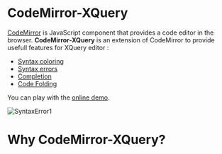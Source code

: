 CodeMirror-XQuery
=================

[CodeMirror](https://github.com/marijnh/CodeMirror) is JavaScript component that provides a code editor in the browser. **CodeMirror-XQuery** is an extension of CodeMirror to provide usefull features for 
XQuery editor : 

* [Syntax coloring](https://github.com/angelozerr/CodeMirror-XQuery/wiki/Syntax-Coloring)
* [Syntax errors](https://github.com/angelozerr/CodeMirror-XQuery/wiki/Syntax-Errors)
* [Completion](https://github.com/angelozerr/CodeMirror-XQuery/wiki/Completion)
* [Code Folding](https://github.com/angelozerr/CodeMirror-XQuery/wiki/Folding)

You can play with the [online demo](http://codemirror-java.opensagres.cloudbees.net/xquery.html).

![SyntaxError1](https://github.com/angelozerr/CodeMirror-XQuery/wiki/images/XQueryEditor.png)

# Why CodeMirror-XQuery?
